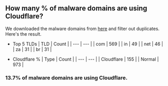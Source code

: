 ## How many % of malware domains are using Cloudflare?


We downloaded the malware domains from [here](https://urlhaus.abuse.ch) and filter out duplicates.
Here's the result.


[//]: # (start replacement)


- Top 5 TLDs
| TLD | Count |
| --- | --- |
| com | 569 |
| in | 49 |
| net | 46 |
| za | 31 |
| br | 31 |


- Cloudflare %
| Type | Count |
| --- | --- |
| Cloudflare | 155 |
| Normal | 973 |


### 13.7% of malware domains are using Cloudflare.